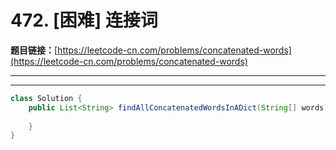 # 472. [困难] 连接词

**题目链接：**[https://leetcode-cn.com/problems/concatenated-words](https://leetcode-cn.com/problems/concatenated-words)

---

<Cards card="leetcode_472_concatenated-words"></Cards>

---

```java
class Solution {
    public List<String> findAllConcatenatedWordsInADict(String[] words) {
        
    }
}
```